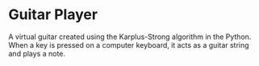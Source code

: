 # Guitar Player

A virtual guitar created using the Karplus-Strong algorithm in the Python. When a key is pressed on a computer keyboard, it acts as a guitar string and plays a note.
